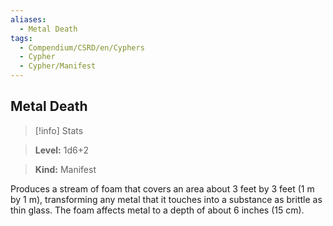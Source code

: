 ```yaml
---
aliases:
  - Metal Death
tags:
  - Compendium/CSRD/en/Cyphers
  - Cypher
  - Cypher/Manifest
---
```

  
    
## Metal Death    
>[!info] Stats    
> **Level:** 1d6+2    
> **Kind:** Manifest  
    
Produces a stream of foam that covers an area about 3 feet by 3 feet (1 m by 1 m), transforming any metal that it touches into a substance as brittle as thin glass. The foam affects metal to a depth of about 6 inches (15 cm).